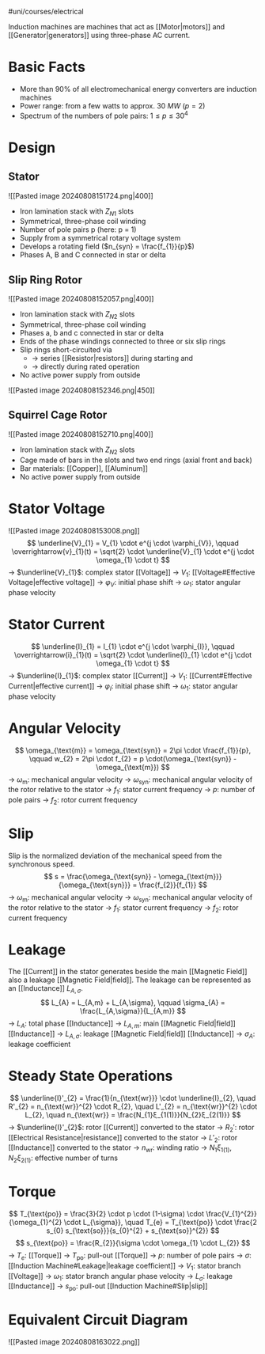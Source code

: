 #uni/courses/electrical 

Induction machines are machines that act as [[Motor|motors]] and [[Generator|generators]] using three-phase AC current.

# Basic Facts

- More than $90 \%$ of all electromechanical energy converters are induction machines
- Power range: from a few watts to approx. $30 \ MW \ (p = 2)$
- Spectrum of the numbers of pole pairs: $1 \le p \le 30^{4}$

# Design

## Stator

![[Pasted image 20240808151724.png|400]]
- Iron lamination stack with $Z_{N1}$ slots
- Symmetrical, three-phase coil winding
- Number of pole pairs p (here: p = 1)
- Supply from a symmetrical rotary voltage system
- Develops a rotating field ($n_{syn} = \frac{f_{1}}{p}$)
- Phases A, B and C connected in star or delta

## Slip Ring Rotor

![[Pasted image 20240808152057.png|400]]

- Iron lamination stack with $Z_{N2}$ slots
- Symmetrical, three-phase coil winding
- Phases a, b and c connected in star or delta
- Ends of the phase windings connected to three or six slip rings
- Slip rings short-circuited via
	- -> series [[Resistor|resistors]] during starting and
	- -> directly during rated operation
- No active power supply from outside

![[Pasted image 20240808152346.png|450]]

## Squirrel Cage Rotor

![[Pasted image 20240808152710.png|400]]

- Iron lamination stack with $Z_{N2}$ slots
- Cage made of bars in the slots and two end rings (axial front and back)
- Bar materials: [[Copper]], [[Aluminum]]
- No active power supply from outside

# Stator Voltage

![[Pasted image 20240808153008.png]]
$$
\underline{V}_{1} = V_{1} \cdot e^{j \cdot \varphi_{V}}, \qquad 
\overrightarrow{v}_{1}(t) = \sqrt{2} \cdot \underline{V}_{1} \cdot e^{j \cdot \omega_{1} \cdot t}
$$
-> $\underline{V}_{1}$: complex stator [[Voltage]]
-> $V_{1}$: [[Voltage#Effective Voltage|effective voltage]]
-> $\varphi_{V}$: initial phase shift
-> $\omega_{1}$: stator angular phase velocity

# Stator Current

$$
\underline{I}_{1} = I_{1} \cdot e^{j \cdot \varphi_{I}}, \qquad 
\overrightarrow{i}_{1}(t) = \sqrt{2} \cdot \underline{I}_{1} \cdot e^{j \cdot \omega_{1} \cdot t}
$$
-> $\underline{I}_{1}$: complex stator [[Current]]
-> $V_{1}$: [[Current#Effective Current|effective current]]
-> $\varphi_{I}$: initial phase shift
-> $\omega_{1}$: stator angular phase velocity

# Angular Velocity

$$
\omega_{\text{m}} = \omega_{\text{syn}} = 2\pi \cdot \frac{f_{1}}{p}, \qquad 
w_{2} = 2\pi \cdot f_{2}  = p \cdot(\omega_{\text{syn}} - \omega_{\text{m}})
$$
-> $\omega_{\text{m}}$: mechanical angular velocity
-> $\omega_{\text{syn}}$: mechanical angular velocity of the rotor relative to the stator
-> $f_{1}$: stator current frequency
-> $p$: number of pole pairs
-> $f_{2}$: rotor current frequency

# Slip

Slip is the normalized deviation of the mechanical speed from the synchronous speed.
$$
s = \frac{\omega_{\text{syn}} - \omega_{\text{m}}}{\omega_{\text{syn}}} = \frac{f_{2}}{f_{1}}
$$
-> $\omega_{\text{m}}$: mechanical angular velocity
-> $\omega_{\text{syn}}$: mechanical angular velocity of the rotor relative to the stator
-> $f_{1}$: stator current frequency
-> $f_{2}$: rotor current frequency

# Leakage

The [[Current]] in the stator generates beside the main [[Magnetic Field]] also a leakage [[Magnetic Field|field]].
The leakage can be represented as an [[Inductance]] $L_{A, \sigma}$.
$$
L_{A} = L_{A,m} + L_{A,\sigma}, \qquad \sigma_{A} = \frac{L_{A,\sigma}}{L_{A,m}}
$$
-> $L_{A}$: total phase [[Inductance]]
-> $L_{A,m}$: main [[Magnetic Field|field]] [[Inductance]]
-> $L_{A,\sigma}$: leakage [[Magnetic Field|field]] [[Inductance]]
-> $\sigma_{A}$: leakage coefficient

# Steady State Operations

$$
\underline{I}'_{2} = \frac{1}{n_{\text{wr}}} \cdot \underline{I}_{2}, \quad
R'_{2} = n_{\text{wr}}^{2} \cdot R_{2}, \quad
L'_{2} = n_{\text{wr}}^{2} \cdot L_{2}, \quad
n_{\text{wr}} = \frac{N_{1}ξ_{1(1)}}{N_{2}ξ_{2(1)}}
$$
-> $\underline{I}'_{2}$: rotor [[Current]] converted to the stator
-> $R_{2}'$: rotor [[Electrical Resistance|resistance]] converted to the stator
-> $L'_{2}$: rotor [[Inductance]] converted to the stator
-> $n_{\text{wr}}$: winding ratio
-> $N_{1}ξ_{1(1)}, N_{2}ξ_{2(1)}$: effective number of turns

# Torque

$$
T_{\text{po}} = \frac{3}{2} \cdot p \cdot (1-\sigma) \cdot \frac{V_{1}^{2}}{\omega_{1}^{2} \cdot L_{\sigma}}, \quad
T_{e} = T_{\text{po}} \cdot \frac{2 s_{0} s_{\text{so}}}{s_{0}^{2} + s_{\text{so}}^{2}}
$$
$$
s_{\text{po}} = \frac{R_{2}}{\sigma \cdot \omega_{1} \cdot L_{2}}
$$
-> $T_{e}$: [[Torque]]
-> $T_{\text{po}}$: pull-out [[Torque]]
-> $p$: number of pole pairs
-> $\sigma$: [[Induction Machine#Leakage|leakage coefficient]]
-> $V_{1}$: stator branch [[Voltage]]
-> $\omega_{1}$: stator branch angular phase velocity
-> $L_{\sigma}$: leakage [[Inductance]]
-> $s_{\text{po}}$: pull-out [[Induction Machine#Slip|slip]]

# Equivalent Circuit Diagram

![[Pasted image 20240808163022.png]]